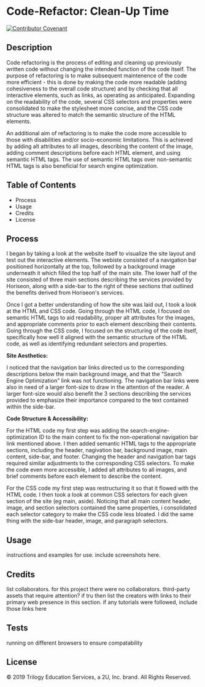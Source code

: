 # Code-Refactor: Clean-Up Time

[![Contributor Covenant](https://img.shields.io/badge/Contributor%20Covenant-v2.0%20adopted-ff69b4.svg)](code_of_conduct.md)

## Description
Code refactoring is the process of editing and cleaning up previously written code
without changing the intended function of the code itself. The purpose of refactoring is
to make subsequent maintenence of the code more efficient - this is done by making the code more readable (adding cohesiveness to the overall code structure) and by checking that all interactive elements, such as links, as operating as anticipated. Expanding on the readability of the code, several CSS selectors and properties were consolidated to make the stylesheet more concise, and the CSS code structure was altered to match the semantic structure of the HTML elements. 

An additional aim of refactoring is to make the code more accessible to those with disabilities and/or socio-economic limitations. This is achieved by adding alt attributes to all images, describing the content of the image, adding comment descriptions before each HTML element, and using semantic HTML tags. The use of semantic HTML tags over non-semantic HTML tags is also beneficial for search engine optimization. 

## Table of Contents

* Process
* Usage
* Credits
* License

## Process

I began by taking a look at the website itself to visualize the site layout and test out the interactive elements. The webiste consisted of a navigation bar positioned horizontally at the top, followed by a background image underneath it which filled the top half of the main site. The lower half of the site consisted of three main sections describing the services provided by Horiseon, along with a side-bar to the right of these sections that outlined the benefits derived from Horiseon's services.

Once I got a better understanding of how the site was laid out, I took a look at the HTML and CSS code. Going through the HTML code, I focused on semantic HTML tags to aid readability, proper alt attributes for the images, and appropriate comments prior to each element describing their contents. Going through the CSS code, I focused on the structuring of the code itself, specifically how well it aligned with the semantic structure of the HTML code, as well as identifying redundant selectors and properties.

**Site Aesthetics:**

I noticed that the navigation bar links directed us to the corresponding descriptions below the main background image, and that the "Search Engine Optimization" link was not functioning. The navigation bar links were also in need of a larger font-size to draw in the attention of the reader. A larger font-size would also benefit the 3 sections describing the services provided to emphasize their importance compared to the text contained within the side-bar.

**Code Structure & Accessibility:**

For the HTML code my first step was adding the search-engine-optimization ID to the main content to fix the non-operational navigation bar link mentioned above. I then added semantic HTML tags to the appropriate sections, including the header, nagivation bar, background image, main content, side-bar, and footer. Changing the header and navigation bar tags required similar adjustments to the corresponding CSS selectors. To make the code even more accessible, I added alt attributes to all images, and brief comments before each element to describe the content.

For the CSS code my first step was restructuring it so that it flowed with the HTML code. I then took a look at common CSS selectors for each given section of the site (eg main, aside). Noticing that all main content header, image, and section selectors contained the same properties, i consolidated each selector category to make the CSS code less bloated. I did the same thing with the side-bar header, image, and paragraph selectors. 

## Usage
instructions and examples for use.
    include screenshots here.

## Credits
list collaborators.
    for this project there were no collaborators.
third-party assets that require attention?
    if tru then list the creators with links to their primary web presence in this section.
if any tutorials were followed, include those links here

## Tests
running on different browsers to ensure compatability

## License


© 2019 Trilogy Education Services, a 2U, Inc. brand. All Rights Reserved.

